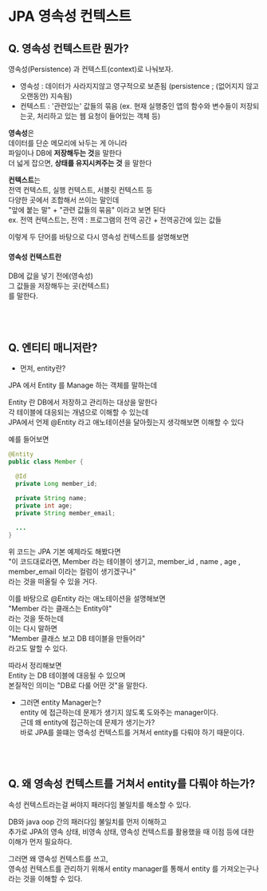 # JPA 영속성 컨텍스트  

## Q. 영속성 컨텍스트란 뭔가?  
영속성(Persistence) 과 컨텍스트(context)로 나눠보자.  
  
- 영속성 : 데이터가 사라지지않고 영구적으로 보존됨  (persistence ; (없어지지 않고 오랜동안) 지속됨)  
- 컨텍스트 : '관련있는' 값들의 묶음 (ex. 현재 실행중인 앱의 함수와 변수들이 저장되는곳, 처리하고 있는 웹 요청이 들어있는 객체 등)  
  
**영속성**은    
데이터를 단순 메모리에 놔두는 게 아니라  
파일이나 DB에 **저장해두는 것**을 말한다  
더 넓게 잡으면, **상태를 유지시켜주는 것** 을 말한다  
  
**컨텍스트**는  
전역 컨텍스트, 실행 컨텍스트, 서블릿 컨텍스트 등  
다양한 곳에서 조합해서 쓰이는 말인데  
"앞에 붙는 말" + "관련 값들의 묶음" 이라고 보면 된다   
ex. 전역 컨텍스트는, 전역 : 프로그램의 전역 공간 + 전역공간에 있는 값들  
  
  
이렇게 두 단어를 바탕으로 다시 영속성 컨텍스트를 설명해보면  

#### 영속성 컨텍스트란    
DB에 값을 넣기 전에(영속성)  
그 값들을 저장해두는 곳(컨텍스트)  
를 말한다.  
  
<br><br>  
  
## Q. 엔티티 매니저란?  

- 먼저, entity란?  
  
JPA 에서 Entity 를 Manage 하는 객체를 말하는데   
    
Entity 란 DB에서 저장하고 관리하는 대상을 말한다  
각 테이블에 대응되는 개념으로 이해할 수 있는데  
JPA에서 언제 @Entity 라고 애노테이션을 달아줬는지 생각해보면 이해할 수 있다  
  
예를 들어보면  
```java
@Entity
public class Member {

  @Id
  private Long member_id;
  
  private String name;
  private int age;
  private String member_email;

  ...
}
```
위 코드는 JPA 기본 예제라도 해봤다면  
"이 코드대로라면, Member 라는 테이블이 생기고, member_id , name , age , member_email 이라는 컬럼이 생기겠구나"  
라는 것을 떠올릴 수 있을 거다.  
  
이를 바탕으로 @Entity 라는 애노테이션을 설명해보면    
"Member 라는 클래스는 Entity야"  
라는 것을 뜻하는데  
이는 다시 말하면  
"Member 클래스 보고 DB 테이블을 만들어라"  
라고도 말할 수 있다.  
  
따라서 정리해보면  
Entity 는 DB 테이블에 대응될 수 있으며  
본질적인 의미는 "DB로 다룰 어떤 것"을 말한다.  
  
- 그러면 entity Manager는?  
entity 에 접근하는데 문제가 생기지 않도록 도와주는 manager이다.  
근데 왜 entity에 접근하는데 문제가 생기는가?  
바로 JPA를 쓸떄는 영속성 컨텍스트를 거쳐서 entity를 다뤄야 하기 때문이다.  
  
<br><br>
  
## Q. 왜 영속성 컨텍스트를 거쳐서 entity를 다뤄야 하는가?  

속성 컨텍스트라는걸 써야지 패러다임 불일치를 해소할 수 있다.  
  
DB와 java oop 간의 패러다임 불일치를 먼저 이해하고  
추가로 JPA의 영속 상태, 비영속 상태, 영속성 컨텍스트를 활용했을 때 이점 등에 대한 이해가 먼저 필요하다.    
  
그러면 왜 영속성 컨텍스트를 쓰고,   
영속성 컨텍스트를 관리하기 위해서 entity manager를 통해서 entity 를 가져오는구나  
라는 것을 이해할 수 있다.  
